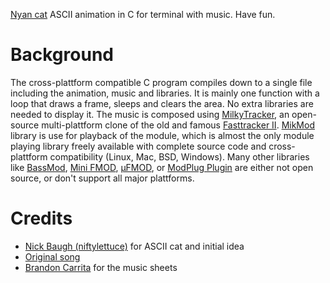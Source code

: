 [Nyan cat](http://www.youtube.com/watch?v=QH2-TGUlwu4) ASCII animation in C for
terminal with music. Have fun.

# Background

The cross-plattform compatible C program compiles down to a single file
including the animation, music and libraries. It is mainly one function with a
loop that draws a frame, sleeps and clears the area. No extra libraries are
needed to display it. The music is composed using
[MilkyTracker](http://milkytracker.org/?about), an open-source multi-plattform
clone of the old and famous
[Fasttracker II](http://en.wikipedia.org/wiki/Fast_Tracker).
[MikMod](http://mikmod.raphnet.net/) library is use for playback of the module,
which is almost the only module playing library freely available with complete
source code and cross-plattform compatibility (Linux, Mac, BSD, Windows). Many
other libraries like [BassMod](http://www.un4seen.com/bassmod.html),
[Mini FMOD](http://www.fmod.org/index.php/download#FMODMini),
[μFMOD](http://ufmod.sourceforge.net/), or
[ModPlug Plugin](http://www.roncli.com/modplug/download.asp?FileID=7) are either
not open source, or don't support all major plattforms.

# Credits

 * [Nick Baugh (niftylettuce)](https://github.com/niftylettuce/nyancat.js) for
   ASCII cat and initial idea
 * [Original song](http://www.nicomimi.net/play/sm13455867)
 * [Brandon Carrita](http://www.2shared.com/file/HnuKON25/Nyan_Cat_Sheet_Music.html)
   for the music sheets
